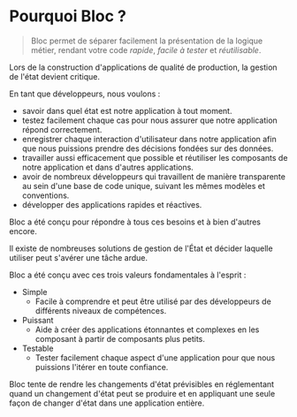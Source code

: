 # Pourquoi Bloc ?

> Bloc permet de séparer facilement la présentation de la logique métier, rendant votre code _rapide_, _facile à tester_ et _réutilisable_.

Lors de la construction d'applications de qualité de production, la gestion de l'état devient critique.

En tant que développeurs, nous voulons :

- savoir dans quel état est notre application à tout moment.
- testez facilement chaque cas pour nous assurer que notre application répond correctement.
- enregistrer chaque interaction d'utilisateur dans notre application afin que nous puissions prendre des décisions fondées sur des données.
- travailler aussi efficacement que possible et réutiliser les composants de notre application et dans d'autres applications.
- avoir de nombreux développeurs qui travaillent de manière transparente au sein d'une base de code unique, suivant les mêmes modèles et conventions.
- développer des applications rapides et réactives.

Bloc a été conçu pour répondre à tous ces besoins et à bien d'autres encore.

Il existe de nombreuses solutions de gestion de l'État et décider laquelle utiliser peut s'avérer une tâche ardue.

Bloc a été conçu avec ces trois valeurs fondamentales à l'esprit :

- Simple
  - Facile à comprendre et peut être utilisé par des développeurs de différents niveaux de compétences.
- Puissant
  - Aide à créer des applications étonnantes et complexes en les composant à partir de composants plus petits.
- Testable
  - Tester facilement chaque aspect d'une application pour que nous puissions l'itérer en toute confiance.

Bloc tente de rendre les changements d'état prévisibles en réglementant quand un changement d'état peut se produire et en appliquant une seule façon de changer d'état dans une application entière.